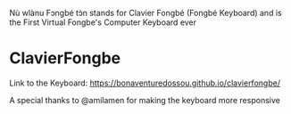 Nù wlànu Fɔngbé tɔ̀n stands for Clavier Fongbé (Fongbé Keyboard) and is the First Virtual Fongbe's Computer Keyboard ever
# ClavierFongbe

Link to the Keyboard: https://bonaventuredossou.github.io/clavierfongbe/

A special thanks to @amilamen for making the keyboard more responsive
